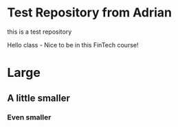 # Test Repository from Adrian

this is a test repository

Hello class - Nice to be in this FinTech course!

# Large
## A little smaller
### Even smaller
